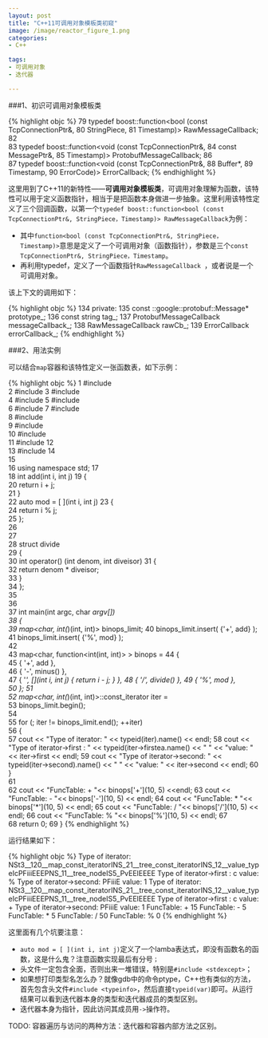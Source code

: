 ```yaml
---
layout: post
title: "C++11可调用对象模板类初窥"  
image: /image/reactor_figure_1.png  
categories:
- C++

tags:
- 可调用对象
- 迭代器

---
```



###1、初识可调用对象模板类
 

{% highlight objc %}
 79 typedef boost::function<bool (const TcpConnectionPtr&,
 80 									StringPiece,
 81                         		Timestamp)> RawMessageCallback;
 82                  
 83 typedef boost::function<void (const TcpConnectionPtr&,
 84                         		const MessagePtr&,
 85                         		Timestamp)> ProtobufMessageCallback;
 86                  
 87 typedef boost::function<void (const TcpConnectionPtr&,
 88                         		Buffer*,
 89                         		Timestamp,
 90                         		ErrorCode)> ErrorCallback;
{% endhighlight %}

这里用到了C++11的新特性——**可调用对象模板类**，可调用对象理解为函数，该特性可以用于定义函数指针，相当于是把函数本身做进一步抽象。这里利用该特性定义了三个回调函数，以第一个`typedef boost::function<bool (const TcpConnectionPtr&, StringPiece，Timestamp)> RawMessageCallback`为例：

 - 其中`function<bool (const TcpConnectionPtr&, StringPiece，Timestamp)>`意思是定义了一个可调用对象（函数指针），参数是三个`const TcpConnectionPtr&, StringPiece，Timestamp`。
 - 再利用typedef，定义了一个函数指针`RawMessageCallback `，或者说是一个可调用对象。

该上下文的调用如下：     

{% highlight objc %}
134		private:
135   		const ::google::protobuf::Message* prototype_;
136       const string tag_;
137       ProtobufMessageCallback messageCallback_;
138       RawMessageCallback rawCb_;
139       ErrorCallback errorCallback_;
{% endhighlight %}

###2、用法实例

可以结合`map`容器和该特性定义一张函数表，如下示例：  

{% highlight objc %}
  1 #include <string>                                                                                                                                                                               
  2 #include <vector>
  3 #include <map>   
  4 #include <functional>
  5 #include <set>      
  6 #include <iostream> 
  7 #include <sstream>  
  8 #include <fstream>  
  9 #include <cstring>  
 10 #include <cctype>   
 11 #include <stdexcept>
 12                     
 13 #include <typeinfo> 
 14                     
 15                     
 16 using namespace std;
 17                     
 18 int add(int i, int j)
 19 {                   
 20     return i + j;   
 21 }                   
 22 auto mod = [ ](int i, int j)
 23 {                   
 24     return i % j;   
 25 };                  
 26                     
 27                     
 28 struct divide       
 29 {                   
 30     int operator() (int denom, int diveisor)
 31     {               
 32         return denom * diveisor;           
 33     }               
 34 };                  
 35                     
 36                     
 37 int main(int argc, char *argv[])           
 38 {                   
 39     map<char, int(*)(int, int)> binops_limit;
 40     binops_limit.insert( {'+', add} );     
 41     binops_limit.insert( {'%', mod} );     
 42                     
 43     map<char, function<int(int, int)> > binops = 
 44     {               
 45         { '+', add },      
 46         { '-', minus<int>() },             
 47         { '*', [](int i, int j) { return i - j; } },
 48         { '/', divide() }, 
 49         { '%', mod },      
 50     }; 
 51             
 52     map<char, int(*)(int, int)>::const_iterator iter =  
 53                                         binops_limit.begin();      
 54             
 55     for (; iter != binops_limit.end(); ++iter)          
 56     {       
 57         cout << "Type of iterator: " << typeid(iter).name() << endl;
 58         cout << "Type of iterator->first : " << typeid(iter->firstea.name() << " " << "value: " << iter->first  << endl;
 59         cout << "Type of iterator->second: " << typeid(iter->second).name() << " " << "value: " << iter->second  << endl;
 60     }       
 61             
 62     cout << "FuncTable: + "<< binops['+'](10, 5) <<endl;
 63     cout << "FuncTable: - "<< binops['-'](10, 5) << endl;
 64     cout << "FuncTable: * "<< binops['*'](10, 5) << endl;
 65     cout << "FuncTable: / "<< binops['/'](10, 5) << endl;
 66     cout << "FuncTable: % "<< binops['%'](10, 5) << endl;
 67             
 68     return 0;
 69 }
{% endhighlight %}

运行结果如下：

{% highlight objc %}
Type of iterator: NSt3__120__map_const_iteratorINS_21__tree_const_iteratorINS_12__value_typeIcPFiiiEEEPNS_11__tree_nodeIS5_PvEElEEEE
Type of iterator->first : c value: %
Type of iterator->second: PFiiiE value: 1
Type of iterator: NSt3__120__map_const_iteratorINS_21__tree_const_iteratorINS_12__value_typeIcPFiiiEEEPNS_11__tree_nodeIS5_PvEElEEEE
Type of iterator->first : c value: +
Type of iterator->second: PFiiiE value: 1
FuncTable: + 15
FuncTable: - 5
FuncTable: * 5
FuncTable: / 50
FuncTable: % 0
{% endhighlight %}
 
这里面有几个坑要注意： 

 - `auto mod = [ ](int i, int j)`定义了一个lamba表达式，即没有函数名的函数，这是什么鬼？注意函数实现最后有分号`；`
 - 头文件一定包含全面，否则出来一堆错误，特别是`#include <stdexcept>`；
 - 如果想打印类型名怎么办？就像gdb中的命令ptype，C++也有类似的方法，首先包含头文件`#include <typeinfo>`，然后直接`typeid(var)`即可。从运行结果可以看到迭代器本身的类型和迭代器成员的类型区别。
 - 迭代器本身为指针，因此访问其成员用`->`操作符。

TODO: 容器遍历与访问的两种方法：迭代器和容器内部方法之区别。